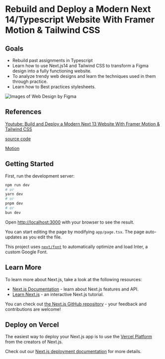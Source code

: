 # Rebuild and Deploy a Modern Next 14/Typescript Website With Framer Motion & Tailwind CSS

## Goals

- Rebuild past assignments in Typescript
- Learn how to use Next.js14 and Tailwind CSS to transform a Figma design into a fully functioning website.
- To analyze trendy web designs and learn the techniques used in them through practice.
- Learn how to Best practices stylesheets.

![Images of Web Design by Figma](/public/project-prototype.png)

## References

[Youtube: Build and Deploy a Modern Next 13 Website With Framer Motion & Tailwind CSS](https://www.youtube.com/watch?v=ugCN_gynFYw&t=1517s)

[source code](https://github.com/adrianhajdin/project_metaverse)

[Motion](https://www.framer.com/motion/)

## Getting Started

First, run the development server:

```bash
npm run dev
# or
yarn dev
# or
pnpm dev
# or
bun dev
```

Open [http://localhost:3000](http://localhost:3000) with your browser to see the result.

You can start editing the page by modifying `app/page.tsx`. The page auto-updates as you edit the file.

This project uses [`next/font`](https://nextjs.org/docs/basic-features/font-optimization) to automatically optimize and load Inter, a custom Google Font.

## Learn More

To learn more about Next.js, take a look at the following resources:

- [Next.js Documentation](https://nextjs.org/docs) - learn about Next.js features and API.
- [Learn Next.js](https://nextjs.org/learn) - an interactive Next.js tutorial.

You can check out [the Next.js GitHub repository](https://github.com/vercel/next.js/) - your feedback and contributions are welcome!

## Deploy on Vercel

The easiest way to deploy your Next.js app is to use the [Vercel Platform](https://vercel.com/new?utm_medium=default-template&filter=next.js&utm_source=create-next-app&utm_campaign=create-next-app-readme) from the creators of Next.js.

Check out our [Next.js deployment documentation](https://nextjs.org/docs/deployment) for more details.
